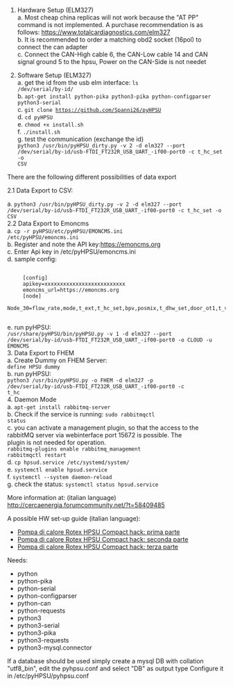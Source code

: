 1. Hardware Setup (ELM327)  
	a. Most cheap china replicas will not work because the "AT PP" command is not implemented. A purchase recommendation is as follows: https://www.totalcardiagnostics.com/elm327  
	b. It is recommended to order a matching obd2 socket (16pol) to connect the can adapter  
	c. Connect the CAN-High cable 6, the CAN-Low cable 14 and CAN signal ground 5 to the hpsu, Power on the CAN-Side is not needet  
  
2. Software Setup (ELM327)  
  a. get the id from the usb elm interface: <code>ls /dev/serial/by-id/</code>    
  b. <code>apt-get install python-pika python3-pika python-configparser python3-serial</code>  
  c. <code>git clone https://github.com/Spanni26/pyHPSU</code>  
  d. <code>cd pyHPSU</code>  
  e. <code>chmod +x install.sh</code>  
  f. <code>./install.sh</code>  
  g. test the communication (exchange the id)  
     <code>python3 /usr/bin/pyHPSU_dirty.py -v 2 -d elm327 --port /dev/serial/by-id/usb-FTDI_FT232R_USB_UART_-if00-port0 -c t_hc_set -o CSV</code>  
  
There are the following different possibilities of data export  

2.1 Data Export to CSV:  

  a. <code>python3 /usr/bin/pyHPSU_dirty.py -v 2 -d elm327 --port /dev/serial/by-id/usb-FTDI_FT232R_USB_UART_-if00-port0 -c t_hc_set -o CSV</code>  
2.2 Data Export to Emoncms  
  a. <code>cp -r pyHPSU/etc/pyHPSU/EMONCMS.ini /etc/pyHPSU/emoncms.ini</code>  
  b. Register and note the API key:https://emoncms.org  
  c. Enter Api key in /etc/pyHPSU/emoncms.ini  
  d. sample config:
  <pre><code>
     [config]  
     apikey=xxxxxxxxxxxxxxxxxxxxxxxxxx  
     emoncms_url=https://emoncms.org  
     [node]  
     Node_30=flow_rate,mode,t_ext,t_hc_set,bpv,posmix,t_dhw_set,door_ot1,t_v1,t_r1,tliq2,t_vbh,t_dhw1,ta2,ehs,qdhw,qch,qchhp,qwp 
     </code></pre>
  e. run pyHPSU:   
     <code>/usr/share/pyHPSU/bin/pyHPSU.py -v 1 -d elm327 --port /dev/serial/by-id/usb-FTDI_FT232R_USB_UART_-if00-port0 -o CLOUD -u EMONCMS</code>  
3. Data Export to FHEM  
   a. Create Dummy on FHEM Server:  
      <code>define HPSU dummy</code>  
   b. run pyHPSU:   
    <code>python3 /usr/bin/pyHPSU.py -o FHEM -d elm327 -p /dev/serial/by-id/usb-FTDI_FT232R_USB_UART_-if00-port0 -c t_hc</code>  
4. Daemon Mode  
   a. <code>apt-get install rabbitmq-server</code>  
   b. Check if the service is running: <code>sudo rabbitmqctl status</code>  
   c. you can activate a management plugin, so that the access to the rabbitMQ server via webinterface port 15672 is possible. The    
      plugin is not needed for operation.  
      <code>rabbitmq-plugins enable rabbitmq_management</code>  
      <code>rabbitmqctl restart</code>  
   d. <code>cp hpsud.service /etc/systemd/system/</code>  
   e. <code>systemctl enable hpsud.service</code>  
   f. <code>systemctl --system daemon-reload</code>  
   g. check the status: <code>systemctl status hpsud.service</code>  
  
More information at: (italian language) http://cercaenergia.forumcommunity.net/?t=58409485  

A possible HW set-up guide (italian language):  

* [Pompa di calore Rotex HPSU Compact hack: prima parte](https://lamiacasaelettrica.com/2017/01/31/rotex-hpsu-compact-hack-prima-parte/)
* [Pompa di calore Rotex HPSU Compact hack: seconda parte](https://lamiacasaelettrica.com/2017/02/02/rotex-hpsu-compact-hack-seconda-parte/)
* [Pompa di calore Rotex HPSU Compact hack: terza parte](https://lamiacasaelettrica.com/2017/03/04/rotex-hpsu-compact-hack-terza-parte/)

Needs:
- python
- python-pika
- python-serial
- python-configparser
- python-can
- python-requests
- python3
- python3-serial
- python3-pika
- python3-requests
- python3-mysql.connector

If a database should be used simply create a mysql DB with collation "utf8_bin", edit the pyhpsu.conf and select "DB" as output type
Configure it in /etc/pyHPSU/pyhpsu.conf
